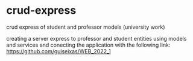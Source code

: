 # crud-express
crud express of student and professor models (university work)

creating a server express to professor and student entities using models and services and conecting the application with the following link: https://github.com/guiseixas/WEB_2022_1

